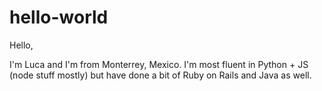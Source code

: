 # hello-world

Hello,

I'm Luca and I'm from Monterrey, Mexico. 
I'm most fluent in Python + JS (node stuff mostly)
but have done a bit of Ruby on Rails and Java as well.
